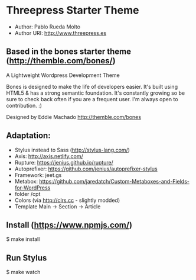 # Threepress Starter Theme

- Author: Pablo Rueda Molto
- Author URI: http://www.threepress.es

## Based in the bones starter theme (http://themble.com/bones/)

A Lightweight Wordpress Development Theme

Bones is designed to make the life of developers easier. It's built using HTML5 & has a strong semantic foundation. It's constantly growing so be sure to check back often if you are a frequent user. I'm always open to contribution. :)

Designed by Eddie Machado http://themble.com/bones

## Adaptation:

- Stylus instead to Sass (http://stylus-lang.com/)
- Axis: http://axis.netlify.com/
- Rupture: https://jenius.github.io/rupture/
- Autoprefixer: https://github.com/jenius/autoprefixer-stylus
- Framework: jeet.gs
- Metabox: https://github.com/jaredatch/Custom-Metaboxes-and-Fields-for-WordPress
- folder /cpt
- Colors (via http://clrs.cc - slightly modded)
- Template Main -> Section -> Article

## Install (https://www.npmjs.com/)

 $ make install

## Run Stylus

 $ make watch